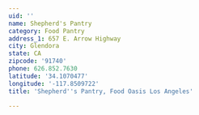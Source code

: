 ```yaml
---
uid: ''
name: Shepherd's Pantry
category: Food Pantry
address_1: 657 E. Arrow Highway
city: Glendora
state: CA
zipcode: '91740'
phone: 626.852.7630
latitude: '34.1070477'
longitude: '-117.8509722'
title: 'Shepherd''s Pantry, Food Oasis Los Angeles'

---
```

